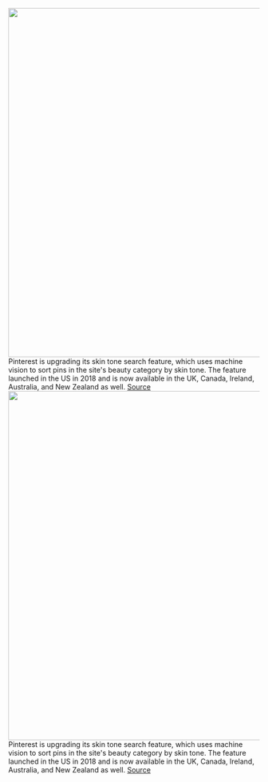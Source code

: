 <img src='https://cdn.vox-cdn.com/thumbor/F0JYDiB1QaR8x9FpJFQbxUpYlYQ=/0x0:4293x2856/1200x800/filters:focal(1804x1085:2490x1771)/cdn.vox-cdn.com/uploads/chorus_image/image/67186641/oElhH2vA.0.png' width='700px' /><br/>
Pinterest is upgrading its skin tone search feature, which uses machine vision to sort pins in the site's beauty category by skin tone. The feature launched in the US in 2018 and is now available in the UK, Canada, Ireland, Australia, and New Zealand as well.
<a href='https://www.theverge.com/2020/8/11/21363111/pinterest-skin-tone-search-feature-expands-improve-machine-visionrelevane'> Source <a/><img src='https://cdn.vox-cdn.com/thumbor/F0JYDiB1QaR8x9FpJFQbxUpYlYQ=/0x0:4293x2856/1200x800/filters:focal(1804x1085:2490x1771)/cdn.vox-cdn.com/uploads/chorus_image/image/67186641/oElhH2vA.0.png' width='700px' /><br/>
Pinterest is upgrading its skin tone search feature, which uses machine vision to sort pins in the site's beauty category by skin tone. The feature launched in the US in 2018 and is now available in the UK, Canada, Ireland, Australia, and New Zealand as well.
<a href='https://www.theverge.com/2020/8/11/21363111/pinterest-skin-tone-search-feature-expands-improve-machine-visionrelevane'> Source <a/>